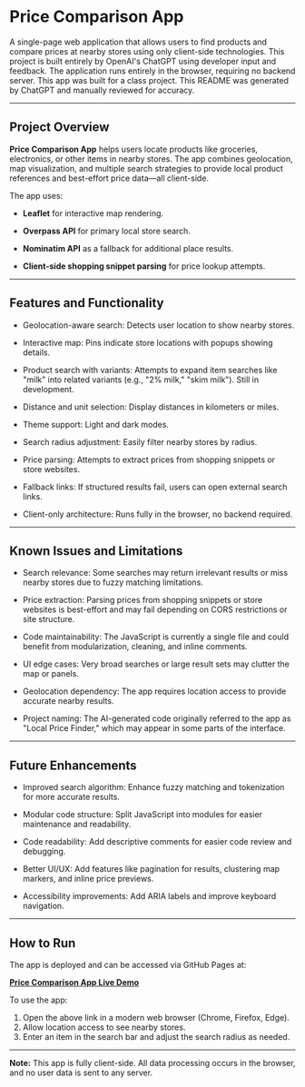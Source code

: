 # Price Comparison App

A single-page web application that allows users to find products and compare prices at nearby stores using only client-side technologies. This project is built entirely by OpenAI's ChatGPT using developer input and feedback. The application runs entirely in the browser, requiring no backend server. This app was built for a class project. This README was generated by ChatGPT and manually reviewed for accuracy.

---

## Project Overview

**Price Comparison App** helps users locate products like groceries, electronics, or other items in nearby stores. The app combines geolocation, map visualization, and multiple search strategies to provide local product references and best-effort price data—all client-side.

The app uses:

- **Leaflet** for interactive map rendering.

- **Overpass API** for primary local store search.

- **Nominatim API** as a fallback for additional place results.

- **Client-side shopping snippet parsing** for price lookup attempts.

---

## Features and Functionality

- Geolocation-aware search: Detects user location to show nearby stores.  

- Interactive map: Pins indicate store locations with popups showing details.  

- Product search with variants: Attempts to expand item searches like "milk" into related variants (e.g., "2% milk," "skim milk"). Still in development. 

- Distance and unit selection: Display distances in kilometers or miles.  

- Theme support: Light and dark modes.  

- Search radius adjustment: Easily filter nearby stores by radius.  

- Price parsing: Attempts to extract prices from shopping snippets or store websites.  

- Fallback links: If structured results fail, users can open external search links.  

- Client-only architecture: Runs fully in the browser, no backend required.  

---

## Known Issues and Limitations

- Search relevance: Some searches may return irrelevant results or miss nearby stores due to fuzzy matching limitations.  

- Price extraction: Parsing prices from shopping snippets or store websites is best-effort and may fail depending on CORS restrictions or site structure.  

- Code maintainability: The JavaScript is currently a single file and could benefit from modularization, cleaning, and inline comments.  

- UI edge cases: Very broad searches or large result sets may clutter the map or panels.  

- Geolocation dependency: The app requires location access to provide accurate nearby results.  

- Project naming: The AI-generated code originally referred to the app as "Local Price Finder," which may appear in some parts of the interface.  

---

## Future Enhancements

- Improved search algorithm: Enhance fuzzy matching and tokenization for more accurate results.  
- Modular code structure: Split JavaScript into modules for easier maintenance and readability.

- Code readability: Add descriptive comments for easier code review and debugging.   

- Better UI/UX: Add features like pagination for results, clustering map markers, and inline price previews.  

- Accessibility improvements: Add ARIA labels and improve keyboard navigation.  

---

## How to Run

The app is deployed and can be accessed via GitHub Pages at:

[**Price Comparison App Live Demo**]([https://yourusername.github.io/price-comparison-app/](https://nmeiners.github.io/Price-Comparison-App/))

To use the app:

1. Open the above link in a modern web browser (Chrome, Firefox, Edge).  
2. Allow location access to see nearby stores.  
3. Enter an item in the search bar and adjust the search radius as needed.  

---

**Note:** This app is fully client-side. All data processing occurs in the browser, and no user data is sent to any server.
